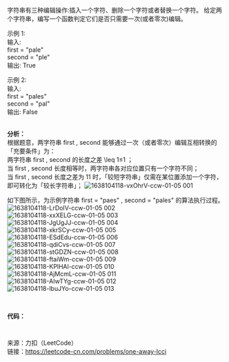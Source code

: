 字符串有三种编辑操作:插入一个字符、删除一个字符或者替换一个字符。 给定两个字符串，编写一个函数判定它们是否只需要一次(或者零次)编辑。              

示例 1:                
输入:           
first = "pale"                
second = "ple"               
输出: True            

示例 2:          
输入:           
first = "pales"           
second = "pal"             
输出: False


&emsp;          
**分析：**                  
根据题意，两字符串 first , second 能够通过一次（或者零次）编辑互相转换的「充要条件」为：              
两字符串 first , second 的长度之差 \leq 1≤1 ；                 
当 first , second 长度相等时，两字符串各对应位置只有一个字符不同；                  
当 first , second 长度之差为 11 时，「较短字符串」仅需在某位置添加一个字符，即可转化为「较长字符串」；
![1638104118-vxOhrV-ccw-01-05 001](https://user-images.githubusercontent.com/56785086/144562110-04c3b0fd-e571-4d14-915c-ae6c67850201.png)         

如下图所示，为示例字符串 first = "paes" , second = "pales" 的算法执行过程。
![1638104118-LrDoIV-ccw-01-05 002](https://user-images.githubusercontent.com/56785086/144564039-a25e9b98-d595-47d7-8111-bd55af359a56.png)
![1638104118-xxXELG-ccw-01-05 003](https://user-images.githubusercontent.com/56785086/144564171-931aec59-c62a-4837-a7ed-59ebb626a18c.png)
![1638104118-JgUgJJ-ccw-01-05 004](https://user-images.githubusercontent.com/56785086/144564203-dcc23732-dffd-4a5f-b582-0c7155af26d1.png)
![1638104118-xkrSCy-ccw-01-05 005](https://user-images.githubusercontent.com/56785086/144564251-949566c0-3518-42de-a3af-e1e6da99bed0.png)
![1638104118-ESdEdu-ccw-01-05 006](https://user-images.githubusercontent.com/56785086/144564309-915e80a6-8cbb-4738-bab2-eb213229d9ed.png)
![1638104118-qdiCvs-ccw-01-05 007](https://user-images.githubusercontent.com/56785086/144564372-429517a9-ea59-4145-bf79-b90372827591.png)
![1638104118-stGDZN-ccw-01-05 008](https://user-images.githubusercontent.com/56785086/144564443-022bf14c-4ea2-4001-afde-4fcf70a3f405.png)
![1638104118-ftaiWm-ccw-01-05 009](https://user-images.githubusercontent.com/56785086/144564508-33748f2c-b4e4-4758-8b90-378be48680f0.png)
![1638104118-KPlHAl-ccw-01-05 010](https://user-images.githubusercontent.com/56785086/144564544-90ad5f56-d492-4951-87e9-a81f7d734e7c.png)
![1638104118-AjMcmL-ccw-01-05 011](https://user-images.githubusercontent.com/56785086/144564606-142a9c72-b055-49c8-ae03-6f2eb6b26e2b.png)
![1638104118-AIwTYg-ccw-01-05 012](https://user-images.githubusercontent.com/56785086/144564648-4e71993d-922d-4bf4-8035-f7b0a4a1b77c.png)
![1638104118-lbuJYo-ccw-01-05 013](https://user-images.githubusercontent.com/56785086/144564751-cfd2199b-b290-42a3-bd11-e5afbd634eaa.png)


&emsp;

**代码：**
```java



```







来源：力扣（LeetCode）                            
链接：https://leetcode-cn.com/problems/one-away-lcci
